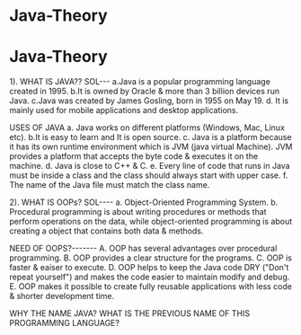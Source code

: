 # Java-Theory
# Java-Theory
1). WHAT IS JAVA??
SOL---
a.Java is a popular programming language created in 1995.
b.It is owned by Oracle & more than 3 billion devices run Java.
c.Java was created by James Gosling, born in 1955 on May 19.
d. It is mainly used for mobile applications and desktop applications.

USES OF JAVA
a. Java works on different platforms (Windows, Mac, Linux etc). 
b.It is easy to learn and It is open source.
c. Java is a platform because it has its own runtime environment which is JVM (java virtual Machine). JVM provides a platform that accepts the byte code & executes it on the machine.
d. Java is close to C++ & C.
e. Every line of code that runs in Java must be inside a class and the class should always start with upper case.
f.  The name of the Java file must match the class name.

2). WHAT IS OOPs?
SOL----
a.  Object-Oriented Programming System.
b.  Procedural programming is about writing procedures or methods that perform operations on the data, while object-oriented programming is about creating a object that contains both data & methods.

NEED OF OOPS?-------
A. OOP has several advantages over procedural programming.
B. OOP provides a clear structure for the programs.
C. OOP is faster & eaiser to execute.
D. OOP helps to keep the Java code DRY ("Don't repeat yourself") and makes the code easier to maintain modify and debug.
E. OOP makes it possible to create fully reusable applications with less code & shorter development time.

WHY THE NAME JAVA? WHAT IS THE PREVIOUS NAME OF THIS PROGRAMMING LANGUAGE?
